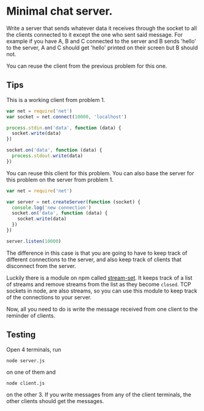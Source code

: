 # Minimal chat server.

Write a server that sends whatever data it receives through the socket to all the clients connected to it except the one who sent said message.
For example if you have A, B and C connected to the server and B sends 'hello' to the server, A and C should get 'hello' printed on their screen
but B should not.

You can reuse the client from the previous problem for this one.

## Tips

This is a working client from problem 1.

```js
var net = require('net')
var socket = net.connect(10000, 'localhost')

process.stdin.on('data', function (data) {
  socket.write(data)
})

socket.on('data', function (data) {
  process.stdout.write(data)
})
```

You can reuse this client for this problem. You can also base the server for this problem on the server from problem 1.

```js
var net = require('net')

var server = net.createServer(function (socket) {
  console.log('new connection')
  socket.on('data', function (data) {
    socket.write(data)
  })
})

server.listen(10000)
```

The difference in this case is that you are going to have to keep track of different connections to the server, and also keep track
of clients that disconnect from the server.

Luckily there is a module on npm called [stream-set](https://github.com/mafintosh/stream-set). It keeps track of a list of streams
and remove streams from the list as they become `closed`. TCP sockets in node, are also streams, so you can use this module to keep
track of the connections to your server.

Now, all you need to do is write the message received from one client to the reminder of clients.

## Testing

Open 4 terminals, run 
```
node server.js
``` 
on one of them and 
```
node client.js
```
on the other 3. If you write messages from any of the client terminals, the other clients should get the messages.
